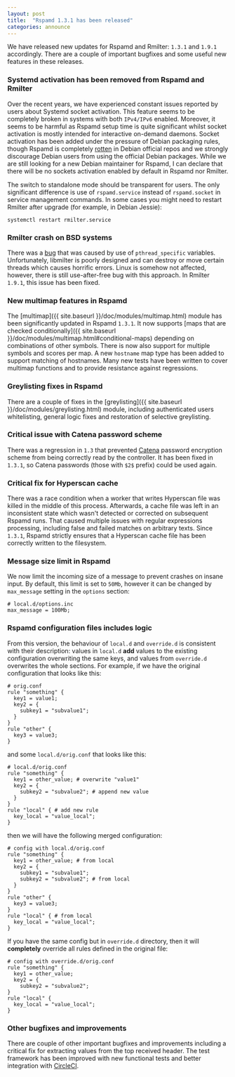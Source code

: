```yaml
---
layout: post
title:  "Rspamd 1.3.1 has been released"
categories: announce
---
```


We have released new updates for Rspamd and Rmilter: `1.3.1` and `1.9.1` accordingly. There are a couple of important bugfixes and some useful new features in these releases.

### Systemd activation has been removed from Rspamd and Rmilter

Over the recent years, we have experienced constant issues reported by users about Systemd socket activation. This feature seems to be completely broken in systems with both `IPv4/IPv6` enabled. Moreover, it seems to be harmful as Rspamd setup time is quite significant whilst socket activation is mostly intended for interactive on-demand daemons. Socket activation has been added under the pressure of Debian packaging rules, though Rspamd is completely [rotten](https://bugs.debian.org/cgi-bin/bugreport.cgi?bug=809341) in Debian official repos and we strongly discourage Debian users from using the official Debian packages. While we are still looking for a new Debian maintainer for Rspamd, I can declare that there will be no sockets activation enabled by default in Rspamd nor Rmilter.

The switch to standalone mode should be transparent for users. The only significant difference is use of `rspamd.service` instead of `rspamd.socket` in service management commands. In some cases you might need to restart Rmilter after upgrade (for example, in Debian Jessie):

    systemctl restart rmilter.service

### Rmilter crash on BSD systems

There was a [bug](https://github.com/vstakhov/rmilter/issues/134) that was caused by use of `pthread_specific` variables. Unfortunately, libmilter is poorly designed and can destroy or move certain threads which causes horrific errors. Linux is somehow not affected, however, there is still use-after-free bug with this approach. In Rmilter `1.9.1`, this issue has been fixed.

### New multimap features in Rspamd

The [multimap]({{ site.baseurl }}/doc/modules/multimap.html) module has been significantly updated in Rspamd `1.3.1`. It now supports [maps that are checked conditionally]({{ site.baseurl }}/doc/modules/multimap.html#conditional-maps) depending on combinations of other symbols. There is now also support for multiple symbols and scores per map. A new `hostname` map type has been added to support matching of hostnames. Many new tests have been written to cover multimap functions and to provide resistance against regressions.

### Greylisting fixes in Rspamd

There are a couple of fixes in the [greylisting]({{ site.baseurl }}/doc/modules/greylisting.html) module, including authenticated users whitelisting, general logic fixes and restoration of selective greylisting.

### Critical issue with Catena password scheme

There was a regression in `1.3` that prevented [Catena](https://password-hashing.net/submissions/specs/Catena-v5.pdf) password encryption scheme from being correctly read by the controller. It has been fixed in `1.3.1`, so Catena passwords (those with `$2$` prefix) could be used again.

### Critical fix for Hyperscan cache

There was a race condition when a worker that writes Hyperscan file was killed in the middle of this process. Afterwards, a cache file was left in an inconsistent state which wasn't detected or corrected on subsequent Rspamd runs. That caused multiple issues with regular expressions processing, including false and failed matches on arbitrary texts. Since `1.3.1`, Rspamd strictly ensures that a Hyperscan cache file has been correctly written to the filesystem.

### Message size limit in Rspamd

We now limit the incoming size of a message to prevent crashes on insane input. By default, this limit is set to `50Mb`, however it can be changed by `max_message` setting in the `options` section:

~~~ucl
# local.d/options.inc
max_message = 100Mb;
~~~

### Rspamd configuration files includes logic

From this version, the behaviour of `local.d` and `override.d` is consistent with their description: values in `local.d` **add** values to the existing configuration overwriting the same keys, and values from `override.d` overwrites the whole sections. For example, if we have the original configuration that looks like this:

~~~ucl
# orig.conf
rule "something" {
  key1 = value1;
  key2 = {
    subkey1 = "subvalue1";
  }
}
rule "other" {
  key3 = value3;
}
~~~

and some `local.d/orig.conf` that looks like this:

~~~ucl
# local.d/orig.conf
rule "something" {
  key1 = other_value; # overwrite "value1"
  key2 = {
    subkey2 = "subvalue2"; # append new value
  }
}
rule "local" { # add new rule
  key_local = "value_local";
}
~~~

then we will have the following merged configuration:

~~~ucl
# config with local.d/orig.conf
rule "something" {
  key1 = other_value; # from local
  key2 = {
    subkey1 = "subvalue1";
    subkey2 = "subvalue2"; # from local
  }
}
rule "other" {
  key3 = value3;
}
rule "local" { # from local
  key_local = "value_local";
}
~~~

If you have the same config but in `override.d` directory, then it will **completely** override all rules defined in the original file:

~~~ucl
# config with override.d/orig.conf
rule "something" {
  key1 = other_value;
  key2 = {
    subkey2 = "subvalue2";
}
rule "local" {
  key_local = "value_local";
}
~~~

### Other bugfixes and improvements

There are couple of other important bugfixes and improvements including a critical fix for extracting values from the top received header. The test framework has been improved with new functional tests and better integration with [CircleCI](https://circleci.com/gh/vstakhov/rspamd).